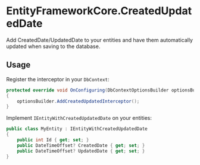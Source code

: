 # EntityFrameworkCore.CreatedUpdatedDate

Add CreatedDate/UpdatedDate to your entities and have them automatically updated when saving to the database.

## Usage

Register the interceptor in your `DbContext`:

```csharp
protected override void OnConfiguring(DbContextOptionsBuilder optionsBuilder)
{
    optionsBuilder.AddCreatedUpdatedInterceptor();
}
```

Implement `IEntityWithCreatedUpdatedDate` on your entities:

```csharp
public class MyEntity : IEntityWithCreatedUpdatedDate
{
    public int Id { get; set; }
    public DateTimeOffset? CreatedDate { get; set; }
    public DateTimeOffset? UpdatedDate { get; set; }
}
```
